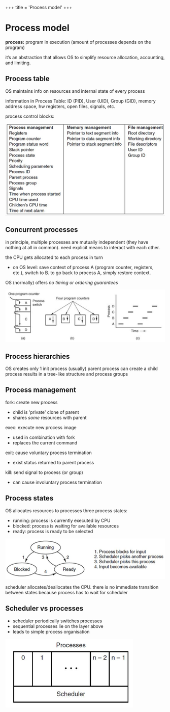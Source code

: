 +++
title = 'Process model'
+++
# Process model
**process:** program in execution (amount of processes depends on the program)

it’s an abstraction that allows OS to simplify resource allocation, accounting, and limiting.

## Process table
OS maintains info on resources and internal state of every process

information in Process Table: ID (PID), User (UID), Group (GID), memory address space, hw registers, open files, signals, etc.

process control blocks:

![screenshot.png](23974f8c561b0cddc2bc33aca9f237de.png)

## Concurrent processes

in principle, multiple processes are mutually independent (they have nothing at all in common). need explicit means to interact with each other.

the CPU gets allocated to each process in turn

- on OS level: save context of process A (program counter, registers, etc.), switch to B. to go back to process A, simply restore context.

OS (normally) offers *no timing or ordering guarantees*

![](f6c6156909b358184921daccb51cdf1c.png)

## Process hierarchies
OS creates only 1 init process (usually)
parent process can create a child process
results in a tree-like structure and process groups

## Process management
fork: create new process

- child is 'private' clone of parent
- shares *some* resources with parent

exec: execute new process image

- used in combination with fork
- replaces the current command

exit: cause voluntary process termination

- exist status returned to parent process

kill: send signal to process (or group)

- can cause involuntary process termination

## Process states
OS allocates resources to processes
three process states:

- running: process is currently executed by CPU
- blocked: process is waiting for available resources
- ready: process is ready to be selected

![](6e8f99942767b51c636065cbe3df0d53.png)

scheduler allocates/deallocates the CPU. there is no immediate transition between states because process has to wait for scheduler

## Scheduler vs processes

- scheduler periodically switches processes
- sequential processes lie on the layer above
- leads to simple process organisation

![](9ce90ac9631400010ab118e5c8100a8c.png)
